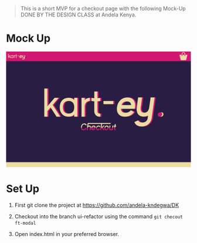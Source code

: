> This is a short MVP for a checkout page with the following Mock-Up DONE BY THE DESIGN CLASS at Andela Kenya.

# Mock Up

![Alt text](docs/checkoutv2.png?raw=true "Title")


# Set Up

1. First git clone the project at https://github.com/andela-kndegwa/DK

2. Checkout into the branch ui-refactor using the command `git checout ft-modal
`

3. Open index.html in your preferred browser.
